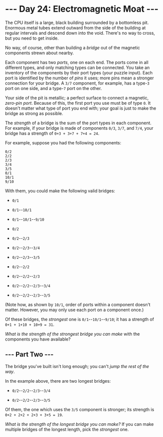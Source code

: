 # --- Day 24: Electromagnetic Moat ---

The CPU itself is a large, black building surrounded by a bottomless pit. Enormous metal tubes extend outward from the side of the building at regular intervals and descend down into the void. There's no way to cross, but you need to get inside.

No way, of course, other than building a _bridge_ out of the magnetic components strewn about nearby.

Each component has two _ports_, one on each end. The ports come in all different types, and only matching types can be connected. You take an inventory of the components by their port types (your puzzle input). Each port is identified by the number of _pins_ it uses; more pins mean a stronger connection for your bridge. A `3/7` component, for example, has a type-`3` port on one side, and a type-`7` port on the other.

Your side of the pit is metallic; a perfect surface to connect a magnetic, _zero-pin port_. Because of this, the first port you use must be of type `0`. It doesn't matter what type of port you end with; your goal is just to make the bridge as strong as possible.

The _strength_ of a bridge is the sum of the port types in each component. For example, if your bridge is made of components `0/3`, `3/7`, and `7/4`, your bridge has a strength of `0+3 + 3+7 + 7+4 = 24`.

For example, suppose you had the following components:

```
0/2
2/2
2/3
3/4
3/5
0/1
10/1
9/10

```

With them, you could make the following valid bridges:

- `0/1`

- `0/1`--`10/1`

- `0/1`--`10/1`--`9/10`

- `0/2`

- `0/2`--`2/3`

- `0/2`--`2/3`--`3/4`

- `0/2`--`2/3`--`3/5`

- `0/2`--`2/2`

- `0/2`--`2/2`--`2/3`

- `0/2`--`2/2`--`2/3`--`3/4`

- `0/2`--`2/2`--`2/3`--`3/5`

(Note how, as shown by `10/1`, order of ports within a component doesn't matter. However, you may only use each port on a component once.)

Of these bridges, the _strongest_ one is `0/1`--`10/1`--`9/10`; it has a strength of `0+1 + 1+10 + 10+9 = 31`.

_What is the strength of the strongest bridge you can make_ with the components you have available?

## --- Part Two ---

The bridge you've built isn't long enough; you can't _jump the rest of the way_.

In the example above, there are two longest bridges:

- `0/2`--`2/2`--`2/3`--`3/4`

- `0/2`--`2/2`--`2/3`--`3/5`

Of them, the one which uses the `3/5` component is stronger; its strength is `0+2 + 2+2 + 2+3 + 3+5 = 19`.

_What is the strength of the longest bridge you can make?_ If you can make multiple bridges of the longest length, pick the _strongest_ one.
